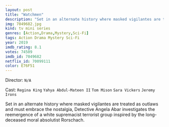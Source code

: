 ```yaml
---
layout: post
title: "Watchmen"
description: "Set in an alternate history where masked vigilantes are treated as outlaws and must embrace the nostalgia, Detective Angela Abar investigates the reemergence of a white supremacist terrorist group inspired by the long-deceased moral absolutist Rorschach..."
img: 7049682.jpg
kind: tv mini series
genres: [Action,Drama,Mystery,Sci-Fi]
tags: Action Drama Mystery Sci-Fi 
year: 2019
imdb_rating: 8.1
votes: 74509
imdb_id: 7049682
netflix_id: 70099111
color: E76F51
---
```

Director: `N/A`  

Cast: `Regina King` `Yahya Abdul-Mateen II` `Tom Mison` `Sara Vickers` `Jeremy Irons` 

Set in an alternate history where masked vigilantes are treated as outlaws and must embrace the nostalgia, Detective Angela Abar investigates the reemergence of a white supremacist terrorist group inspired by the long-deceased moral absolutist Rorschach.